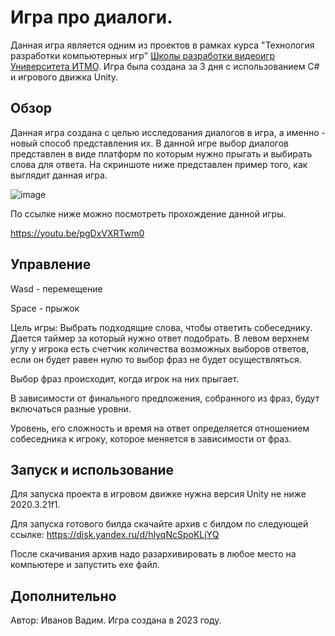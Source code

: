 # Игра про диалоги.
Данная игра является одним из проектов в рамках курса "Технология разработки компьютерных игр" [Школы разработки видеоигр Университета ИТМО](https://itmo.games/). Игра была создана за 3 дня с использованием С# и игрового движка Unity.

## Обзор
Данная игра создана с целью исследования диалогов в игра, а именно - новый способ представления их. В данной игре выбор диалогов представлен в виде платформ по которым нужно прыгать и выбирать слова для ответа. На скриншоте ниже представлен пример того, как выглядит данная игра.

![image](https://github.com/user-attachments/assets/8cb35878-6465-4960-9d42-3f6dfa046d8e)

По ссылке ниже можно посмотреть прохождение данной игры.

https://youtu.be/pgDxVXRTwm0

## Управление
Wasd - перемещение
       
Space - прыжок

Цель игры: Выбрать подходящие слова, чтобы ответить собеседнику. Дается таймер за который нужно ответ подобрать.
В левом верхнем углу у игрока есть счетчик количества возможных выборов ответов, если он будет равен нулю
то выбор фраз не будет осуществляться.

Выбор фраз происходит, когда игрок на них прыгает. 

В зависимости от финального предложения, собранного из фраз, будут включаться разные уровни.

Уровень, его сложность и время на ответ определяется отношением собеседника к игроку, 
которое меняется в зависимости от фраз.
             


## Запуск и использование
Для запуска проекта в игровом движке нужна версия Unity не ниже 2020.3.21f1.

Для запуска готового билда скачайте архив с билдом по следующей ссылке: https://disk.yandex.ru/d/hIyqNcSpoKLjYQ

После скачивания архив надо разархивировать в любое место на компьютере и запустить exe файл.

## Дополнительно
Автор: Иванов Вадим. Игра создана в 2023 году.

